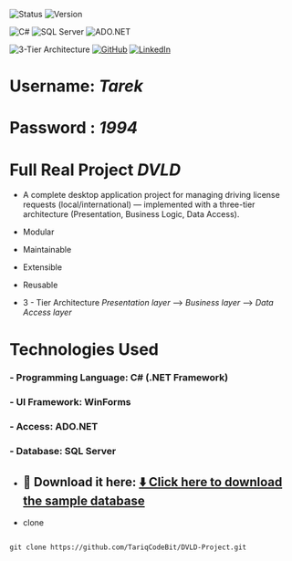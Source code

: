 

![Status](https://img.shields.io/badge/Status-Completed-brightgreen)
![Version](https://img.shields.io/badge/version-1.0.0-blue)

![C#](https://img.shields.io/badge/language-C%23-178600?logo=csharp&logoColor=white)
![SQL Server](https://img.shields.io/badge/Database-SQL%20Server-CC2927?logo=microsoftsqlserver&logoColor=white)
![ADO.NET](https://img.shields.io/badge/ADO.NET-Data%20Access-orange?logo=.net&logoColor=white)

![3-Tier Architecture](https://img.shields.io/badge/Architecture-3--Tier-blue)
[![GitHub](https://img.shields.io/badge/GitHub-Repo-181717?logo=github&logoColor=white)](https://github.com/TariqCodeBit/DVLD-Project)
[![LinkedIn](https://img.shields.io/badge/LinkedIn-TarekAhmedEl-blue?logo=linkedin&logoColor=white)](www.linkedin.com/in/tarek-ahmed-el-56b0802a8)

# Username: *Tarek*
# Password : *1994*


# Full Real Project  *DVLD*


 - A complete desktop application project for managing driving license requests (local/international) — implemented with a three-tier architecture (Presentation, Business Logic, Data Access).

 - Modular
 - Maintainable
 - Extensible
 - Reusable

 -  3 - Tier Architecture *Presentation layer* --> *Business layer* --> *Data Access layer*



# Technologies Used
  ### -  Programming Language: C# (.NET Framework)

  ### - UI Framework: WinForms

  ### -  Access: ADO.NET 

  ### - Database: SQL Server 
   - ## 🧩 Download it here: [⬇️ Click here to download the sample database](https://uploads.teachablecdn.com/attachments/XYiWYPRgRCmCQugVIzlw_DVLD.bak)


   - clone
   ```

git clone https://github.com/TariqCodeBit/DVLD-Project.git

   ```



